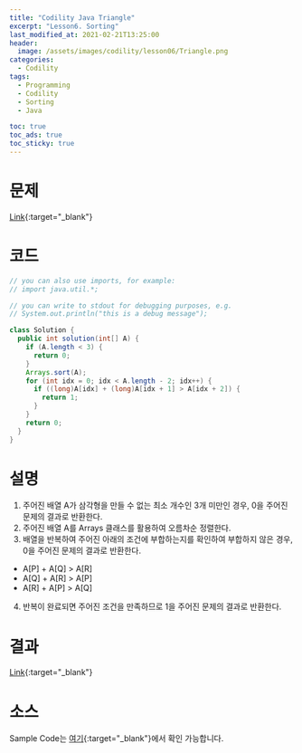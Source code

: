 ```yaml
---
title: "Codility Java Triangle"
excerpt: "Lesson6. Sorting"
last_modified_at: 2021-02-21T13:25:00
header:
  image: /assets/images/codility/lesson06/Triangle.png
categories:
  - Codility
tags:
  - Programming
  - Codility
  - Sorting
  - Java

toc: true
toc_ads: true
toc_sticky: true
---
```

# 문제
[Link](https://app.codility.com/programmers/lessons/6-sorting/triangle/){:target="_blank"}

# 코드
```java
// you can also use imports, for example:
// import java.util.*;

// you can write to stdout for debugging purposes, e.g.
// System.out.println("this is a debug message");

class Solution {
  public int solution(int[] A) {
    if (A.length < 3) {
      return 0;
    }
    Arrays.sort(A);
    for (int idx = 0; idx < A.length - 2; idx++) {
      if ((long)A[idx] + (long)A[idx + 1] > A[idx + 2]) {
        return 1;
      }
    }
    return 0;
  }
}
```

# 설명
1. 주어진 배열 A가 삼각형을 만들 수 없는 최소 개수인 3개 미만인 경우, 0을 주어진 문제의 결과로 반환한다.
2. 주어진 배열 A를 Arrays 클래스를 활용하여 오름차순 정렬한다.
3. 배열을 반복하여 주어진 아래의 조건에 부합하는지를 확인하여 부합하지 않은 경우, 0을 주어진 문제의 결과로 반환한다.
- A[P] + A[Q] > A[R]
- A[Q] + A[R] > A[P]
- A[R] + A[P] > A[Q]
4. 반복이 완료되면 주어진 조건을 만족하므로 1을 주어진 문제의 결과로 반환한다.

# 결과
[Link](https://app.codility.com/demo/results/trainingS8CWFP-THS/){:target="_blank"}

# 소스
Sample Code는 [여기](https://github.com/GracefulSoul/codility/blob/master/src/main/java/gracefulsoul/lesson06/Triangle.java){:target="_blank"}에서 확인 가능합니다.